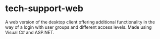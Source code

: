 tech-support-web
================

A web version of the desktop client offering additional functionality in the way of a login with user groups and different access levels. Made using Visual C# and ASP.NET.
